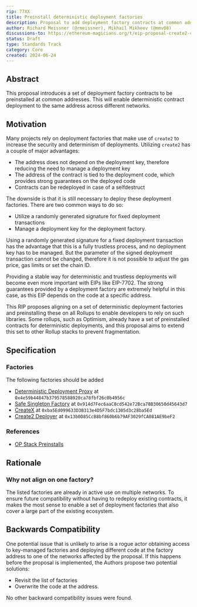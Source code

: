 ```yaml
---
rip: 77XX
title: Preinstall deterministic deployment factories
description: Proposal to add deployment factory contracts at common addresses to enable deterministic contract deployments
author: Richard Meissner (@rmeissner), Mikhail Mikheev (@mmv08)
discussions-to: https://ethereum-magicians.org/t/eip-proposal-create2-contract-factory-precompile-for-deployment-at-consistent-addresses-across-networks/6083/29
status: Draft
type: Standards Track
category: Core
created: 2024-06-24
---
```


## Abstract

This proposal introduces a set of deployment factory contracts to be preinstalled at common addresses. This will enable deterministic contract deployment to the same address across different networks.

## Motivation

Many projects rely on deployment factories that make use of `create2` to increase the security and determinism of deployments. Utilizing `create2` has a couple of major advantages:
- The address does not depend on the deployment key, therefore reducing the need to manage a deployment key
- The address of the contract is tied to the deployment code, which provides strong guarantees on the deployed code
- Contracts can be redeployed in case of a selfdestruct

The downside is that it is still necessary to deploy these deployment factories. There are two common ways to do so:
- Utilize a randomly generated signature for fixed deployment transactions
- Manage a deployment key for the deployment factory.

Using a randomly generated signature for a fixed deployment transaction has the advantage that this is a fully trustless process, and no deployment key has to be managed. But the parameter of the signed deployment transaction cannot be changed, therefore it is not possible to adjust the gas price, gas limits or set the chain ID. 

Providing a stable way for deterministic and trustless deployments will become even more important with EIPs like EIP-7702. The strong guarantees provided by a deployment factory are extremely helpful in this case, as this EIP depends on the code at a specific address.

This RIP proposes aligning on a set of deterministic deployment factories and preinstalling these on all Rollups to enable developers to rely on such libraries. Some rollups, such as Optimism, already have a set of preinstalled contracts for deterministic deployments, and this proposal aims to extend this set to other Rollup stacks to prevent fragmentation.

## Specification

### Factories

The following factories should be added
 - [Deterministic Deployment Proxy](https://github.com/Arachnid/deterministic-deployment-proxy) at `0x4e59b44847b379578588920ca78fbf26c0b4956c`
 - [Safe Singleton Factory](https://github.com/safe-global/safe-singleton-factory) at `0x914d7Fec6aaC8cd542e72Bca78B30650d45643d7`
 - [CreateX](https://github.com/pcaversaccio/createx) at `0xba5Ed099633D3B313e4D5F7bdc1305d3c28ba5Ed`
 - [Create2 Deployer](https://github.com/pcaversaccio/create2deployer) at `0x13b0D85CcB8bf860b6b79AF3029fCA081AE9beF2`

### References

- [OP Stack Preinstalls](https://docs.optimism.io/builders/chain-operators/features/preinstalls)

## Rationale

### Why not align on one factory?

The listed factories are already in active use on multiple networks. To ensure future compatibility without having to redeploy existing contracts, it makes the most sense to enable a set of deployment factories that also cover a large part of the existing ecosystem.

## Backwards Compatibility

One potential issue that is unlikely to arise is a rogue actor obtaining access to key-managed factories and deploying different code at the factory address to one of the networks affected by the proposal. If this happens before the proposal is implemented, the Authors propose two potential solutions:
- Revisit the list of factories
- Overwrite the code at the address.

No other backward compatibility issues were found.
